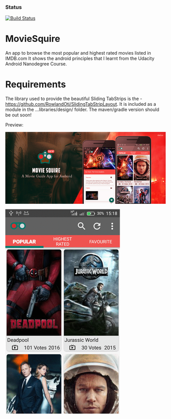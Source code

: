 ### Status
[![Build Status](https://travis-ci.com/RowlandOti/MovieSquire.svg?branch=master)](https://travis-ci.org/RowlandOti/MovieSquire)

# MovieSquire
An app to browse the most popular and highest rated movies listed in IMDB.com
It shows the android principles that I learnt from the Udacity Android Nanodegree Course.

# Requirements
The library used to provide the beautiful Sliding TabStrips is the  - https://github.com/RowlandOti/SlidingTabStripLayout. It is included as a module in the ...libraries/design/ folder. The maven/gradle version should be out soon!

Preview: 

![Alt text](https://github.com/RowlandOti/MovieSquire/blob/master/documentation/art/framed/marketing/Hero-Image_Nexus.jpg?raw=true "MovieSquire Preview")



![Alt text](https://github.com/RowlandOti/MovieSquire/blob/master/documentation/art/gif/marketing/squire.gif?raw=true "MovieSquire Preview")

